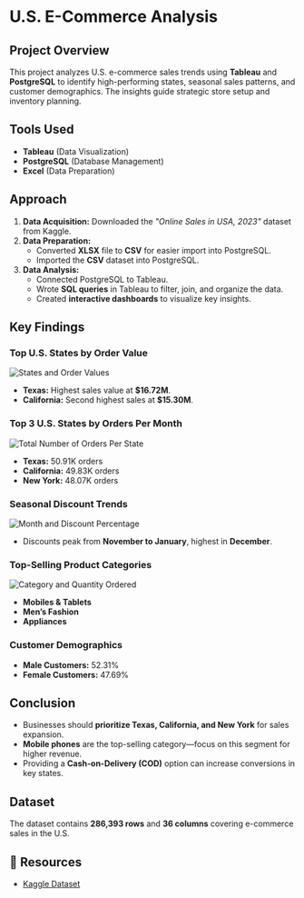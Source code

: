 # U.S. E-Commerce Analysis

## Project Overview
This project analyzes U.S. e-commerce sales trends using **Tableau** and **PostgreSQL** to identify high-performing states, seasonal sales patterns, and customer demographics. The insights guide strategic store setup and inventory planning.

## Tools Used
- **Tableau** (Data Visualization)
- **PostgreSQL** (Database Management)
- **Excel** (Data Preparation)

## Approach
1. **Data Acquisition:** Downloaded the *"Online Sales in USA, 2023"* dataset from Kaggle.
2. **Data Preparation:**
   - Converted **XLSX** file to **CSV** for easier import into PostgreSQL.
   - Imported the **CSV** dataset into PostgreSQL.
3. **Data Analysis:**
   - Connected PostgreSQL to Tableau.
   - Wrote **SQL queries** in Tableau to filter, join, and organize the data.
   - Created **interactive dashboards** to visualize key insights.

## Key Findings
### Top U.S. States by Order Value
![States and Order Values](https://github.com/user-attachments/assets/6188b8ed-1e6e-4ca0-a64c-7861a766ddc5)
- **Texas:** Highest sales value at **$16.72M**.
- **California:** Second highest sales at **$15.30M**.

### Top 3 U.S. States by Orders Per Month
![Total Number of Orders Per State](https://github.com/user-attachments/assets/465488e1-77b2-42ee-b915-7e402373a16f)
- **Texas:** 50.91K orders
- **California:** 49.83K orders
- **New York:** 48.07K orders

### Seasonal Discount Trends
![Month and Discount Percentage](https://github.com/user-attachments/assets/49ca6ede-afde-40df-9201-a71e3208e509)
- Discounts peak from **November to January**, highest in **December**.

### Top-Selling Product Categories
![Category and Quantity Ordered](https://github.com/user-attachments/assets/f4d7e4be-0f0d-4fb9-9da5-9a1e68e3a8ee)
- **Mobiles & Tablets**
- **Men’s Fashion**
- **Appliances**

### Customer Demographics
- **Male Customers:** 52.31%
- **Female Customers:** 47.69%

## Conclusion
- Businesses should **prioritize Texas, California, and New York** for sales expansion.
- **Mobile phones** are the top-selling category—focus on this segment for higher revenue.
- Providing a **Cash-on-Delivery (COD)** option can increase conversions in key states.

## Dataset
The dataset contains **286,393 rows** and **36 columns** covering e-commerce sales in the U.S.

## 📎 Resources
- [Kaggle Dataset](https://www.kaggle.com/datasets/ytgangster/online-sales-in-usa)
